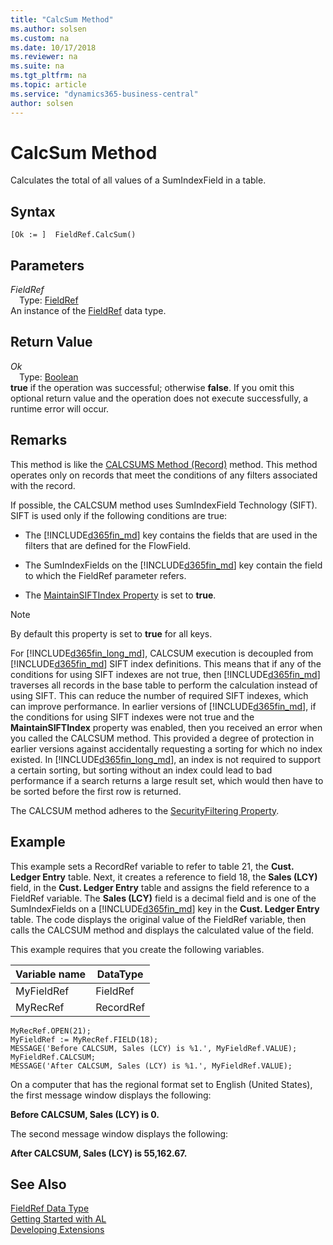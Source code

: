 ```yaml
---
title: "CalcSum Method"
ms.author: solsen
ms.custom: na
ms.date: 10/17/2018
ms.reviewer: na
ms.suite: na
ms.tgt_pltfrm: na
ms.topic: article
ms.service: "dynamics365-business-central"
author: solsen
---
```

[//]: # (START>DO_NOT_EDIT)
[//]: # (IMPORTANT:Do not edit any of the content between here and the END>DO_NOT_EDIT.)
[//]: # (Any modifications should be made in the .xml files in the ModernDev repo.)
# CalcSum Method
Calculates the total of all values of a SumIndexField in a table.

## Syntax
```
[Ok := ]  FieldRef.CalcSum()
```

## Parameters
*FieldRef*  
&emsp;Type: [FieldRef](fieldref-data-type.md)  
An instance of the [FieldRef](fieldref-data-type.md) data type.  

## Return Value
*Ok*  
&emsp;Type: [Boolean](../boolean/boolean-data-type.md)  
**true** if the operation was successful; otherwise **false**.  If you omit this optional return value and the operation does not execute successfully, a runtime error will occur.    


[//]: # (IMPORTANT: END>DO_NOT_EDIT)

## Remarks  
 This method is like the [CALCSUMS Method \(Record\)](../../methods/devenv-calcsums-method-record.md) method. This method operates only on records that meet the conditions of any filters associated with the record.  

 If possible, the CALCSUM method uses SumIndexField Technology \(SIFT\). SIFT is used only if the following conditions are true:  

-   The [!INCLUDE[d365fin_md](../includes/d365fin_md.md)] key contains the fields that are used in the filters that are defined for the FlowField.  

-   The SumIndexFields on the [!INCLUDE[d365fin_md](../includes/d365fin_md.md)] key contain the field to which the FieldRef parameter refers.  

-   The [MaintainSIFTIndex Property](../../properties/devenv-maintainsift-index-property.md) is set to **true**.  

> [!NOTE]  
>  By default this property is set to **true** for all keys.  

 For [!INCLUDE[d365fin_long_md](../includes/d365fin_long_md.md)], CALCSUM execution is decoupled from [!INCLUDE[d365fin_md](../includes/d365fin_md.md)] SIFT index definitions. This means that if any of the conditions for using SIFT indexes are not true, then [!INCLUDE[d365fin_md](../includes/d365fin_md.md)] traverses all records in the base table to perform the calculation instead of using SIFT. This can reduce the number of required SIFT indexes, which can improve performance. In earlier versions of [!INCLUDE[d365fin_md](../includes/d365fin_md.md)], if the conditions for using SIFT indexes were not true and the **MaintainSIFTIndex** property was enabled, then you received an error when you called the CALCSUM method. This provided a degree of protection in earlier versions against accidentally requesting a sorting for which no index existed. In [!INCLUDE[d365fin_long_md](../includes/d365fin_long_md.md)], an index is not required to support a certain sorting, but sorting without an index could lead to bad performance if a search returns a large result set, which would then have to be sorted before the first row is returned.  

 The CALCSUM method adheres to the [SecurityFiltering Property](../../properties/devenv-securityfiltering-property.md). <!--For more information about security filters, see [Record-Level Security](record-level-security.md).-->

## Example  
 This example sets a RecordRef variable to refer to table 21, the **Cust. Ledger Entry** table. Next, it creates a reference to field 18, the **Sales \(LCY\)** field, in the **Cust. Ledger Entry** table and assigns the field reference to a FieldRef variable. The **Sales \(LCY\)** field is a decimal field and is one of the SumIndexFields on a [!INCLUDE[d365fin_md](../includes/d365fin_md.md)] key in the **Cust. Ledger Entry** table. The code displays the original value of the FieldRef variable, then calls the CALCSUM method and displays the calculated value of the field.  

 This example requires that you create the following variables.  

|Variable name|DataType|  
|-------------------|--------------|  
|MyFieldRef|FieldRef|  
|MyRecRef|RecordRef|  

```  
MyRecRef.OPEN(21);  
MyFieldRef := MyRecRef.FIELD(18);  
MESSAGE('Before CALCSUM, Sales (LCY) is %1.', MyFieldRef.VALUE);  
MyFieldRef.CALCSUM;  
MESSAGE('After CALCSUM, Sales (LCY) is %1.', MyFieldRef.VALUE);  
```  

 On a computer that has the regional format set to English \(United States\), the first message window displays the following:  

 **Before CALCSUM, Sales \(LCY\) is 0.**  

 The second message window displays the following:  

 **After CALCSUM, Sales \(LCY\) is 55,162.67.**  


## See Also
[FieldRef Data Type](fieldref-data-type.md)  
[Getting Started with AL](../../devenv-get-started.md)  
[Developing Extensions](../../devenv-dev-overview.md)